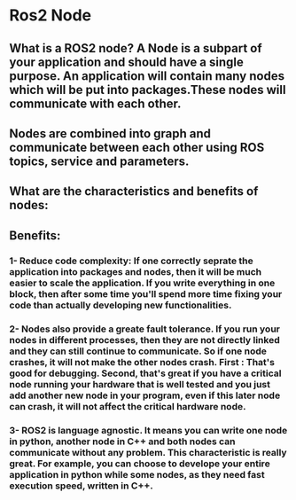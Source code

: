 # Ros2 Node
## What is a ROS2 node? A Node is a subpart of your application and should have a single purpose. An application will contain many nodes which will be put into packages.These nodes will communicate with each other.
## Nodes are combined into graph and communicate between each other using ROS topics, service and parameters. 
## What are the characteristics and benefits of nodes: 
## Benefits: 
### 1- Reduce code complexity: If one correctly seprate the application into packages and nodes, then it will be much easier to scale the application. If you write everything in one block, then after some time you'll spend more time fixing your code than actually developing new functionalities. 
### 2- Nodes also provide a greate fault tolerance. If you run your nodes in different processes, then they are not directly linked and they can still continue to communicate. So if one node crashes, it will not make the other nodes crash. First : That's good for debugging. Second, that's great if you have a critical node running your hardware that is well tested and you just add another new node in your program, even if this later node can crash, it will not affect the critical hardware node. 
### 3- ROS2 is language agnostic. It means you can write one node in python, another node in C++ and both nodes can communicate without any problem. This characteristic is really great. For example, you can choose to develope your entire application in python while some nodes, as they need fast execution speed, written in C++.
